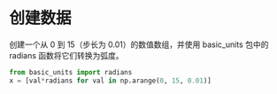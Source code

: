 # 创建数据

创建一个从 0 到 15（步长为 0.01）的数值数组，并使用 basic_units 包中的 radians 函数将它们转换为弧度。

```python
from basic_units import radians
x = [val*radians for val in np.arange(0, 15, 0.01)]
```

